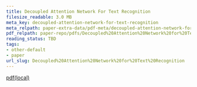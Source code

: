 ```yaml
---
title: Decoupled Attention Network For Text Recognition
filesize_readable: 3.0 MB
meta_key: decoupled-attention-network-for-text-recognition
meta_relpath: paper-extra-data/pdf-meta/decoupled-attention-network-for-text-recognition.yaml
pdf_relpath: paper-repo/pdfs/Decoupled%20Attention%20Network%20for%20Text%20Recognition.pdf
reading_status: TBD
tags:
- other-default
- paper
url_slug: Decoupled%20Attention%20Network%20for%20Text%20Recognition
---
```


[pdf(local)](../../paper-repo/pdfs/Decoupled%20Attention%20Network%20for%20Text%20Recognition.pdf)
